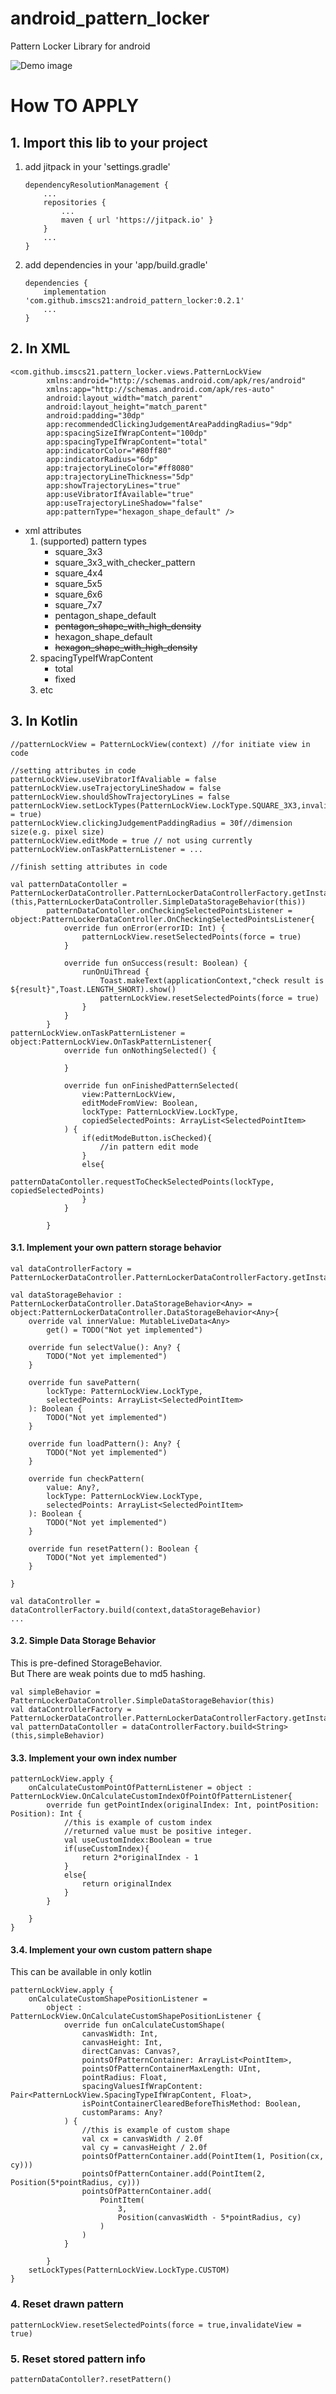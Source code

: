 # android_pattern_locker
Pattern Locker Library for android

![Demo image](screenshots/demo.gif)



# How TO APPLY

## 1. Import this lib to your project
1. add jitpack in your 'settings.gradle'

    ```
    dependencyResolutionManagement {
        ...
        repositories {
            ...
            maven { url 'https://jitpack.io' }
        }
        ...
    }
    ```

2. add dependencies in your 'app/build.gradle'
    ```
    dependencies {
        implementation 'com.github.imscs21:android_pattern_locker:0.2.1'
        ...
    }
    ```




## 2. In XML
```
<com.github.imscs21.pattern_locker.views.PatternLockView
        xmlns:android="http://schemas.android.com/apk/res/android"
        xmlns:app="http://schemas.android.com/apk/res-auto"
        android:layout_width="match_parent"
        android:layout_height="match_parent"
        android:padding="30dp"
        app:recommendedClickingJudgementAreaPaddingRadius="9dp"
        app:spacingSizeIfWrapContent="100dp"
        app:spacingTypeIfWrapContent="total"
        app:indicatorColor="#80ff80"
        app:indicatorRadius="6dp"
        app:trajectoryLineColor="#ff8080"
        app:trajectoryLineThickness="5dp"
        app:showTrajectoryLines="true"
        app:useVibratorIfAvailable="true"
        app:useTrajectoryLineShadow="false"
        app:patternType="hexagon_shape_default" />
```
* xml attributes
    1. (supported) pattern types
        * square_3x3
        * square_3x3_with_checker_pattern
        * square_4x4
        * square_5x5
        * square_6x6
        * square_7x7
        * pentagon_shape_default
        * ~~pentagon_shape_with_high_density~~
        * hexagon_shape_default
        * ~~hexagon_shape_with_high_density~~
    2. spacingTypeIfWrapContent
       * total
       * fixed 
    3. etc

## 3. In Kotlin

```
//patternLockView = PatternLockView(context) //for initiate view in code

//setting attributes in code
patternLockView.useVibratorIfAvaliable = false
patternLockView.useTrajectoryLineShadow = false
patternLockView.shouldShowTrajectoryLines = false
patternLockView.setLockTypes(PatternLockView.LockType.SQUARE_3X3,invalidateView = true)
patternLockView.clickingJudgementPaddingRadius = 30f//dimension size(e.g. pixel size)
patternLockView.editMode = true // not using currently
patternLockView.onTaskPatternListener = ...

//finish setting attributes in code

val patternDataContoller = PatternLockerDataController.PatternLockerDataControllerFactory.getInstance().build<String>(this,PatternLockerDataController.SimpleDataStorageBehavior(this))
        patternDataContoller.onCheckingSelectedPointsListener = object:PatternLockerDataController.OnCheckingSelectedPointsListener{
            override fun onError(errorID: Int) {
                patternLockView.resetSelectedPoints(force = true)
            }

            override fun onSuccess(result: Boolean) {
                runOnUiThread {
                    Toast.makeText(applicationContext,"check result is ${result}",Toast.LENGTH_SHORT).show()
                    patternLockView.resetSelectedPoints(force = true)
                }
            }
        }
patternLockView.onTaskPatternListener = object:PatternLockView.OnTaskPatternListener{
            override fun onNothingSelected() {

            }

            override fun onFinishedPatternSelected(
                view:PatternLockView,
                editModeFromView: Boolean,
                lockType: PatternLockView.LockType,
                copiedSelectedPoints: ArrayList<SelectedPointItem>
            ) {
                if(editModeButton.isChecked){
                    //in pattern edit mode
                }
                else{
                    patternDataContoller.requestToCheckSelectedPoints(lockType, copiedSelectedPoints)
                }
            }

        }
```

#### 3.1. Implement your own pattern storage behavior
```
val dataControllerFactory = PatternLockerDataController.PatternLockerDataControllerFactory.getInstance()

val dataStorageBehavior : PatternLockerDataController.DataStorageBehavior<Any> = object:PatternLockerDataController.DataStorageBehavior<Any>{
    override val innerValue: MutableLiveData<Any>
        get() = TODO("Not yet implemented")

    override fun selectValue(): Any? {
        TODO("Not yet implemented")
    }

    override fun savePattern(
        lockType: PatternLockView.LockType,
        selectedPoints: ArrayList<SelectedPointItem>
    ): Boolean {
        TODO("Not yet implemented")
    }

    override fun loadPattern(): Any? {
        TODO("Not yet implemented")
    }

    override fun checkPattern(
        value: Any?,
        lockType: PatternLockView.LockType,
        selectedPoints: ArrayList<SelectedPointItem>
    ): Boolean {
        TODO("Not yet implemented")
    }

    override fun resetPattern(): Boolean {
        TODO("Not yet implemented")
    }

}

val dataController = dataControllerFactory.build(context,dataStorageBehavior)
...

```

#### 3.2. Simple Data Storage Behavior 
This is pre-defined StorageBehavior.    
But There are weak points due to md5 hashing. 
```
val simpleBehavior = PatternLockerDataController.SimpleDataStorageBehavior(this)
val dataControllerFactory = PatternLockerDataController.PatternLockerDataControllerFactory.getInstance()
val patternDataContoller = dataControllerFactory.build<String>(this,simpleBehavior)
```

#### 3.3. Implement your own index number

```
patternLockView.apply {
    onCalculateCustomPointOfPatternListener = object : PatternLockView.OnCalculateCustomIndexOfPointOfPatternListener{
        override fun getPointIndex(originalIndex: Int, pointPosition: Position): Int {
            //this is example of custom index
            //returned value must be positive integer.
            val useCustomIndex:Boolean = true
            if(useCustomIndex){
                return 2*originalIndex - 1
            }
            else{
                return originalIndex
            }
        }

    }
}
```

#### 3.4. Implement your own custom pattern shape
This can be available in only kotlin
```
patternLockView.apply {
    onCalculateCustomShapePositionListener =
        object : PatternLockView.OnCalculateCustomShapePositionListener {
            override fun onCalculateCustomShape(
                canvasWidth: Int,
                canvasHeight: Int,
                directCanvas: Canvas?,
                pointsOfPatternContainer: ArrayList<PointItem>,
                pointsOfPatternContainerMaxLength: UInt,
                pointRadius: Float,
                spacingValuesIfWrapContent: Pair<PatternLockView.SpacingTypeIfWrapContent, Float>,
                isPointContainerClearedBeforeThisMethod: Boolean,
                customParams: Any?
            ) {
                //this is example of custom shape
                val cx = canvasWidth / 2.0f
                val cy = canvasHeight / 2.0f
                pointsOfPatternContainer.add(PointItem(1, Position(cx, cy)))
                pointsOfPatternContainer.add(PointItem(2, Position(5*pointRadius, cy)))
                pointsOfPatternContainer.add(
                    PointItem(
                        3,
                        Position(canvasWidth - 5*pointRadius, cy)
                    )
                )
            }

        }
    setLockTypes(PatternLockView.LockType.CUSTOM)
}
```



### 4. Reset drawn pattern
```
patternLockView.resetSelectedPoints(force = true,invalidateView = true)
```

### 5. Reset stored pattern info
```
patternDataContoller?.resetPattern()
```